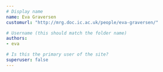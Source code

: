 ```yaml
---
# Display name
name: Eva Graversen
customurl: "http://mrg.doc.ic.ac.uk/people/eva-graversen/"

# Username (this should match the folder name)
authors:
- eva

# Is this the primary user of the site?
superuser: false
---
```

